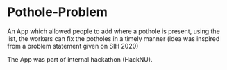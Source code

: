 # Pothole-Problem

An App which allowed people to add where a pothole is present, using the list, the workers can fix the potholes in a timely manner (idea was inspired from a problem statement given on SIH 2020)

The App was part of internal hackathon (HackNU).
